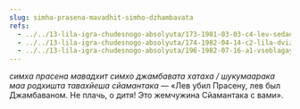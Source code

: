 ```yaml
---
slug: simha-prasena-mavadhit-simho-dzhambavata
refs:
  - ../../13-lila-igra-chudesnogo-absolyuta/173-1981-03-03-c4-lev-sedaet-prasenu.md
  - ../../13-lila-igra-chudesnogo-absolyuta/174-1982-04-14-c2-lila-dvizhenie-bez-poteri-energii-stradanij-i-smerti.md
  - ../../13-lila-igra-chudesnogo-absolyuta/196-1982-07-16-a1-vseblagaya-priroda-chid-vilasa.md
---
```


*симха прасена мавадхит симхо джамбавата хатаха / шукумаарака маа родхишта тавахйеша сйамантака* — «Лев убил Прасену, лев был Джамбаваном. Не плачь, о дитя! Это жемчужина Сйамантака с вами».

